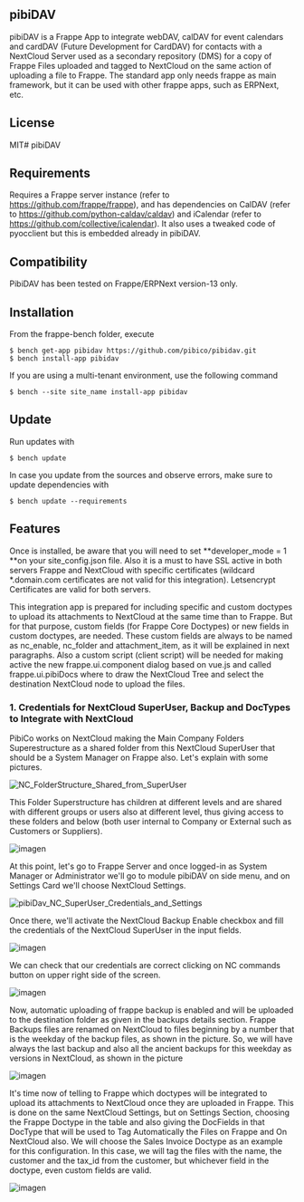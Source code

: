## pibiDAV
pibiDAV is a Frappe App to integrate webDAV, calDAV for event calendars and cardDAV (Future Development for CardDAV) for contacts with a NextCloud Server used as a secondary repository (DMS) for a copy of Frappe Files uploaded and tagged to NextCloud on the same action of uploading a file to Frappe. The standard app only needs frappe as main framework, but it can be used with other frappe apps, such as ERPNext, etc.

## License
MIT# pibiDAV

## Requirements
Requires a Frappe server instance (refer to https://github.com/frappe/frappe), and has dependencies on CalDAV (refer to https://github.com/python-caldav/caldav) and iCalendar (refer to https://github.com/collective/icalendar). It also uses a tweaked code of pyocclient but this is embedded already in pibiDAV.

## Compatibility
PibiDAV has been tested on Frappe/ERPNext version-13 only.

## Installation
From the frappe-bench folder, execute
```
$ bench get-app pibidav https://github.com/pibico/pibidav.git
$ bench install-app pibidav
```
If you are using a multi-tenant environment, use the following command
```
$ bench --site site_name install-app pibidav
```
## Update
Run updates with
```
$ bench update
```
In case you update from the sources and observe errors, make sure to update dependencies with
```
$ bench update --requirements
```
## Features

Once is installed, be aware that you will need to set **developer_mode = 1 **on your site_config.json file. Also it is a must to have SSL active in both servers Frappe and NextCloud with specific certificates (wildcard *.domain.com certificates are not valid for this integration). Letsencrypt Certificates are valid for both servers.

This integration app is prepared for including specific and custom doctypes to upload its attachments to NextCloud at the same time than to Frappe. But for that purpose, custom fields (for Frappe Core Doctypes) or new fields in custom doctypes, are needed. These custom fields are always to be named as nc_enable, nc_folder and attachment_item, as it will be explained in next paragraphs. Also a custom script (client script) will be needed for making active the new frappe.ui.component dialog based on vue.js and called frappe.ui.pibiDocs where to draw the NextCloud Tree and select the destination NextCloud node to upload the files.

### 1. Credentials for NextCloud SuperUser, Backup and DocTypes to Integrate with NextCloud

PibiCo works on NextCloud making the Main Company Folders Superestructure as a shared folder from this NextCloud SuperUser that should be a System Manager on Frappe also. Let's explain with some pictures.

![NC_FolderStructure_Shared_from_SuperUser](https://user-images.githubusercontent.com/69711454/165801352-b4a14016-b360-41ea-9a2c-050ea589580f.JPG)

This Folder Superstructure has children at different levels and are shared with different groups or users also at different level, thus giving access to these folders and below (both user internal to Company or External such as Customers or Suppliers).

![imagen](https://user-images.githubusercontent.com/69711454/165802115-275c6234-77f5-43fa-b2aa-a1f3942e4693.png)

At this point, let's go to Frappe Server and once logged-in as System Manager or Administrator we'll go to module pibiDAV on side menu, and on Settings Card we'll choose NextCloud Settings.

![pibiDav_NC_SuperUser_Credentials_and_Settings](https://user-images.githubusercontent.com/69711454/165805974-23fcec72-04c6-4f4e-9ff0-eba250862fb5.JPG)

Once there, we'll activate the NextCloud Backup Enable checkbox and fill the credentials of the NextCloud SuperUser in the input fields.

![imagen](https://user-images.githubusercontent.com/69711454/165806449-60d1967f-9aa9-41ee-a9b9-7590ccb4896c.png)

We can check that our credentials are correct clicking on NC commands button on upper right side of the screen.

![imagen](https://user-images.githubusercontent.com/69711454/165807198-41a41df3-9a6e-447f-96fa-5ee2040190c2.png)

Now, automatic uploading of frappe backup is enabled and will be uploaded to the destination folder as given in the backups details section. Frappe Backups files are renamed on NextCloud to files beginning by a number that is the weekday of the backup files, as shown in the picture. So, we will have always the last backup and also all the ancient backups for this weekday as versions in NextCloud, as shown in the picture

![imagen](https://user-images.githubusercontent.com/69711454/165808672-33278ca8-1776-4cb4-bd0e-50ad273aa9e0.png)

It's time now of telling to Frappe which doctypes will be integrated to upload its attachments to NextCloud once they are uploaded in Frappe. This is done on the same NextCloud Settings, but on Settings Section, choosing the Frappe Doctype in the table and also giving the DocFields in that DocType that will be used to Tag Automatically the Files on Frappe and On NextCloud also. We will choose the Sales Invoice Doctype as an example for this configuration. In this case, we will tag the files with the name, the customer and the tax_id from the customer, but whichever field in the doctype, even custom fields are valid.

![imagen](https://user-images.githubusercontent.com/69711454/165810977-61e39c51-c1cf-4f75-a423-69bc174354ef.png)



